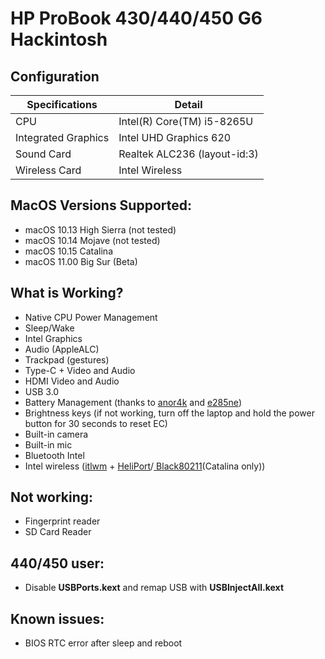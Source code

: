 # HP ProBook 430/440/450 G6 Hackintosh

## Configuration
| Specifications      | Detail                       |
|---------------------|------------------------------|
| CPU                 | Intel(R) Core(TM) i5-8265U   |
| Integrated Graphics | Intel UHD Graphics 620       |
| Sound Card          | Realtek ALC236 (layout-id:3) |
| Wireless Card       | Intel Wireless               |

## MacOS Versions Supported:
- macOS 10.13 High Sierra (not tested)
- macOS 10.14 Mojave (not tested)
- macOS 10.15 Catalina
- macOS 11.00 Big Sur (Beta)

## What is Working?
- Native CPU Power Management
- Sleep/Wake
- Intel Graphics
- Audio (AppleALC)
- Trackpad (gestures)
- Type-C + Video and Audio
- HDMI Video and Audio
- USB 3.0
- Battery Management (thanks to [anor4k](https://www.tonymacx86.com/threads/guide-how-to-patch-dsdt-for-working-battery-status.116102/page-500#post-2021126) and [e285ne](https://www.tonymacx86.com/threads/guide-hp-probook-430-g6-whiskey-lake.282302/page-6#post-2147595))
- Brightness keys (if not working, turn off the laptop and hold the power button for 30 seconds to reset EC)
- Built-in camera
- Built-in mic
- Bluetooth Intel
- Intel wireless ([itlwm](https://github.com/OpenIntelWireless/itlwm) + [HeliPort](https://github.com/OpenIntelWireless/HeliPort)/[
Black80211](https://github.com/usr-sse2/Black80211-Catalina)(Catalina only))

## Not working:
- Fingerprint reader
- SD Card Reader

## 440/450 user:
- Disable **USBPorts.kext** and remap USB with **USBInjectAll.kext**

## Known issues:
- BIOS RTC error after sleep and reboot
